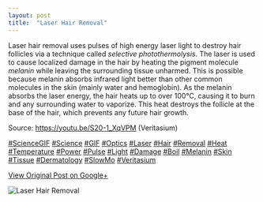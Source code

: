 ```yaml
---
layout: post
title:  "Laser Hair Removal"
---
```


Laser hair removal uses pulses of high energy laser light to destroy hair
follicles via a technique called _selective photothermolysis_. The laser is
used to cause localized damage in the hair by heating the pigment molecule
_melanin_ while leaving the surrounding tissue unharmed. This is possible
because melanin absorbs infrared light better than other common molecules in
the skin (mainly water and hemoglobin). As the melanin absorbs the laser
energy, the hair heats up to over 100°C, causing it to burn and any
surrounding water to vaporize. This heat destroys the follicle at the base of
the hair, which prevents any future hair growth.  
  
Source: <https://youtu.be/S20-1_XqVPM> (Veritasium)  
  
[#ScienceGIF](https://plus.google.com/s/%23ScienceGIF/posts)
[#Science](https://plus.google.com/s/%23Science/posts)
[#GIF](https://plus.google.com/s/%23GIF/posts)
[#Optics](https://plus.google.com/s/%23Optics/posts)
[#Laser](https://plus.google.com/s/%23Laser/posts)
[#Hair](https://plus.google.com/s/%23Hair/posts)
[#Removal](https://plus.google.com/s/%23Removal/posts)
[#Heat](https://plus.google.com/s/%23Heat/posts)
[#Temperature](https://plus.google.com/s/%23Temperature/posts)
[#Power](https://plus.google.com/s/%23Power/posts)
[#Pulse](https://plus.google.com/s/%23Pulse/posts)
[#Light](https://plus.google.com/s/%23Light/posts)
[#Damage](https://plus.google.com/s/%23Damage/posts)
[#Boil](https://plus.google.com/s/%23Boil/posts)
[#Melanin](https://plus.google.com/s/%23Melanin/posts)
[#Skin](https://plus.google.com/s/%23Skin/posts)
[#Tissue](https://plus.google.com/s/%23Tissue/posts)
[#Dermatology](https://plus.google.com/s/%23Dermatology/posts)
[#SlowMo](https://plus.google.com/s/%23SlowMo/posts)
[#Veritasium](https://plus.google.com/s/%23Veritasium/posts)

[View Original Post on Google+](https://plus.google.com/+ColinSullender/posts/QoJSXeWDFWg)

![Laser Hair Removal](/assets/img/2016-04-01-Laser-Hair-Removal.gif)
